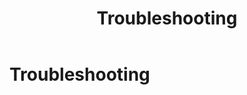 ﻿---
uid: about-troubleshooting
locale: en
title: Troubleshooting
dnnversion: 09.02.00
---

# Troubleshooting
